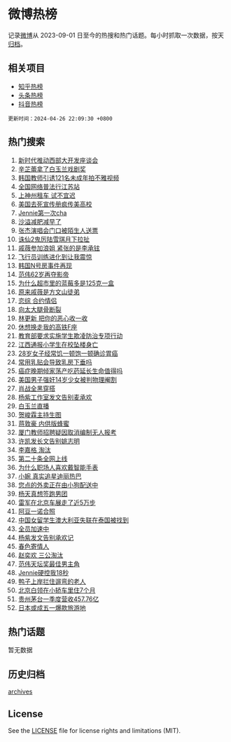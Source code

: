 # 微博热榜

记录[微博](https://www.weibo.com)从 2023-09-01 日至今的热搜和热门话题。每小时抓取一次数据，按天[归档](archives)。

## 相关项目

- [知乎热榜](https://github.com/hotarchive/zhihu)
- [头条热榜](https://github.com/hotarchive/toutiao)
- [抖音热榜](https://github.com/hotarchive/douyin)


`更新时间：2024-04-26 22:09:30 +0800`

## 热门搜索

1. [新时代推动西部大开发座谈会](https://m.weibo.cn/search?containerid=100103type%3D1%26t%3D10%26q%3D%23%E6%96%B0%E6%97%B6%E4%BB%A3%E6%8E%A8%E5%8A%A8%E8%A5%BF%E9%83%A8%E5%A4%A7%E5%BC%80%E5%8F%91%E5%BA%A7%E8%B0%88%E4%BC%9A%23&stream_entry_id=51&isnewpage=1&extparam=seat%3D1%26stream_entry_id%3D51%26c_type%3D51%26dgr%3D0%26pos%3D0%26cate%3D10103%26q%3D%2523%25E6%2596%25B0%25E6%2597%25B6%25E4%25BB%25A3%25E6%258E%25A8%25E5%258A%25A8%25E8%25A5%25BF%25E9%2583%25A8%25E5%25A4%25A7%25E5%25BC%2580%25E5%258F%2591%25E5%25BA%25A7%25E8%25B0%2588%25E4%25BC%259A%2523%26filter_type%3Drealtimehot%26display_time%3D1714140568%26pre_seqid%3D171414056880102672602)
1. [辛芷蕾拿了白玉兰戏剧奖](https://m.weibo.cn/search?containerid=100103type%3D1%26t%3D10%26q%3D%23%E8%BE%9B%E8%8A%B7%E8%95%BE%E6%8B%BF%E4%BA%86%E7%99%BD%E7%8E%89%E5%85%B0%E6%88%8F%E5%89%A7%E5%A5%96%23&stream_entry_id=31&isnewpage=1&extparam=seat%3D1%26stream_entry_id%3D31%26realpos%3D1%26band_rank%3D1%26filter_type%3Drealtimehot%26c_type%3D31%26dgr%3D0%26flag%3D1%26pos%3D0%26cate%3D5001%26lcate%3D5001%26q%3D%2523%25E8%25BE%259B%25E8%258A%25B7%25E8%2595%25BE%25E6%258B%25BF%25E4%25BA%2586%25E7%2599%25BD%25E7%258E%2589%25E5%2585%25B0%25E6%2588%258F%25E5%2589%25A7%25E5%25A5%2596%2523%26display_time%3D1714140568%26pre_seqid%3D171414056880102672602)
1. [韩国教师引诱121名未成年拍不雅视频](https://m.weibo.cn/search?containerid=100103type%3D1%26t%3D10%26q%3D%23%E9%9F%A9%E5%9B%BD%E6%95%99%E5%B8%88%E5%BC%95%E8%AF%B1121%E5%90%8D%E6%9C%AA%E6%88%90%E5%B9%B4%E6%8B%8D%E4%B8%8D%E9%9B%85%E8%A7%86%E9%A2%91%23&stream_entry_id=31&isnewpage=1&extparam=seat%3D1%26stream_entry_id%3D31%26realpos%3D2%26band_rank%3D2%26filter_type%3Drealtimehot%26c_type%3D31%26dgr%3D0%26flag%3D2%26pos%3D1%26cate%3D5001%26lcate%3D5001%26q%3D%2523%25E9%259F%25A9%25E5%259B%25BD%25E6%2595%2599%25E5%25B8%2588%25E5%25BC%2595%25E8%25AF%25B1121%25E5%2590%258D%25E6%259C%25AA%25E6%2588%2590%25E5%25B9%25B4%25E6%258B%258D%25E4%25B8%258D%25E9%259B%2585%25E8%25A7%2586%25E9%25A2%2591%2523%26display_time%3D1714140568%26pre_seqid%3D171414056880102672602)
1. [全国网络普法行江苏站](https://m.weibo.cn/search?containerid=100103type%3D1%26t%3D10%26q%3D%23%E5%85%A8%E5%9B%BD%E7%BD%91%E7%BB%9C%E6%99%AE%E6%B3%95%E8%A1%8C%E6%B1%9F%E8%8B%8F%E7%AB%99%23&stream_entry_id=31&isnewpage=1&extparam=seat%3D1%26stream_entry_id%3D31%26realpos%3D3%26band_rank%3D3%26filter_type%3Drealtimehot%26c_type%3D31%26dgr%3D0%26flag%3D0%26pos%3D2%26cate%3D5001%26lcate%3D5001%26q%3D%2523%25E5%2585%25A8%25E5%259B%25BD%25E7%25BD%2591%25E7%25BB%259C%25E6%2599%25AE%25E6%25B3%2595%25E8%25A1%258C%25E6%25B1%259F%25E8%258B%258F%25E7%25AB%2599%2523%26display_time%3D1714140568%26pre_seqid%3D171414056880102672602)
1. [上神州租车 试不宜迟](https://m.weibo.cn/search?containerid=100103type%3D1%26t%3D10%26q%3D%23%E4%B8%8A%E7%A5%9E%E5%B7%9E%E7%A7%9F%E8%BD%A6+%E8%AF%95%E4%B8%8D%E5%AE%9C%E8%BF%9F%23&stream_entry_id=31&isnewpage=1&extparam=seat%3D1%26topic_ad%3D1%26lcate%3D5001%26dgr%3D0%26band_rank%3D4%26q%3D%2523%25E4%25B8%258A%25E7%25A5%259E%25E5%25B7%259E%25E7%25A7%259F%25E8%25BD%25A6%2520%25E8%25AF%2595%25E4%25B8%258D%25E5%25AE%259C%25E8%25BF%259F%2523%26is_ad_pos%3D1%26adid%3D234436%26filter_type%3Drealtimehot%26pos%3D3%26cate%3D5001%26c_type%3D31%26stream_entry_id%3D31%26display_time%3D1714140568%26pre_seqid%3D171414056880102672602)
1. [美国去死宣传册疯传美高校](https://m.weibo.cn/search?containerid=100103type%3D1%26t%3D10%26q%3D%23%E7%BE%8E%E5%9B%BD%E5%8E%BB%E6%AD%BB%E5%AE%A3%E4%BC%A0%E5%86%8C%E7%96%AF%E4%BC%A0%E7%BE%8E%E9%AB%98%E6%A0%A1%23&stream_entry_id=31&isnewpage=1&extparam=seat%3D1%26stream_entry_id%3D31%26realpos%3D4%26band_rank%3D4%26filter_type%3Drealtimehot%26c_type%3D31%26dgr%3D0%26flag%3D1%26pos%3D4%26cate%3D5001%26lcate%3D5001%26q%3D%2523%25E7%25BE%258E%25E5%259B%25BD%25E5%258E%25BB%25E6%25AD%25BB%25E5%25AE%25A3%25E4%25BC%25A0%25E5%2586%258C%25E7%2596%25AF%25E4%25BC%25A0%25E7%25BE%258E%25E9%25AB%2598%25E6%25A0%25A1%2523%26display_time%3D1714140568%26pre_seqid%3D171414056880102672602)
1. [Jennie第一次cha](https://m.weibo.cn/search?containerid=100103type%3D1%26t%3D10%26q%3D%23Jennie%E7%AC%AC%E4%B8%80%E6%AC%A1cha%23&stream_entry_id=31&isnewpage=1&extparam=seat%3D1%26stream_entry_id%3D31%26realpos%3D5%26band_rank%3D5%26filter_type%3Drealtimehot%26c_type%3D31%26dgr%3D0%26flag%3D1%26pos%3D5%26cate%3D5001%26lcate%3D5001%26q%3D%2523Jennie%25E7%25AC%25AC%25E4%25B8%2580%25E6%25AC%25A1cha%2523%26display_time%3D1714140568%26pre_seqid%3D171414056880102672602)
1. [沙溢减肥减早了](https://m.weibo.cn/search?containerid=100103type%3D1%26t%3D10%26q%3D%23%E6%B2%99%E6%BA%A2%E5%87%8F%E8%82%A5%E5%87%8F%E6%97%A9%E4%BA%86%23&stream_entry_id=31&isnewpage=1&extparam=seat%3D1%26stream_entry_id%3D31%26realpos%3D6%26band_rank%3D6%26filter_type%3Drealtimehot%26c_type%3D31%26dgr%3D0%26flag%3D1%26pos%3D6%26cate%3D5001%26lcate%3D5001%26q%3D%2523%25E6%25B2%2599%25E6%25BA%25A2%25E5%2587%258F%25E8%2582%25A5%25E5%2587%258F%25E6%2597%25A9%25E4%25BA%2586%2523%26display_time%3D1714140568%26pre_seqid%3D171414056880102672602)
1. [张杰演唱会门口被陌生人送票](https://m.weibo.cn/search?containerid=100103type%3D1%26t%3D10%26q%3D%23%E5%BC%A0%E6%9D%B0%E6%BC%94%E5%94%B1%E4%BC%9A%E9%97%A8%E5%8F%A3%E8%A2%AB%E9%99%8C%E7%94%9F%E4%BA%BA%E9%80%81%E7%A5%A8%23&stream_entry_id=31&isnewpage=1&extparam=seat%3D1%26stream_entry_id%3D31%26realpos%3D7%26band_rank%3D7%26filter_type%3Drealtimehot%26c_type%3D31%26dgr%3D0%26flag%3D2%26pos%3D7%26cate%3D5001%26lcate%3D5001%26q%3D%2523%25E5%25BC%25A0%25E6%259D%25B0%25E6%25BC%2594%25E5%2594%25B1%25E4%25BC%259A%25E9%2597%25A8%25E5%258F%25A3%25E8%25A2%25AB%25E9%2599%258C%25E7%2594%259F%25E4%25BA%25BA%25E9%2580%2581%25E7%25A5%25A8%2523%26display_time%3D1714140568%26pre_seqid%3D171414056880102672602)
1. [诛仙2鬼厉陆雪琪月下拉扯](https://m.weibo.cn/search?containerid=100103type%3D1%26t%3D10%26q%3D%23%E8%AF%9B%E4%BB%992%E9%AC%BC%E5%8E%89%E9%99%86%E9%9B%AA%E7%90%AA%E6%9C%88%E4%B8%8B%E6%8B%89%E6%89%AF%23&stream_entry_id=31&isnewpage=1&extparam=seat%3D1%26stream_entry_id%3D31%26realpos%3D8%26band_rank%3D8%26filter_type%3Drealtimehot%26c_type%3D31%26dgr%3D0%26flag%3D1%26pos%3D8%26cate%3D5001%26lcate%3D5001%26q%3D%2523%25E8%25AF%259B%25E4%25BB%25992%25E9%25AC%25BC%25E5%258E%2589%25E9%2599%2586%25E9%259B%25AA%25E7%2590%25AA%25E6%259C%2588%25E4%25B8%258B%25E6%258B%2589%25E6%2589%25AF%2523%26display_time%3D1714140568%26pre_seqid%3D171414056880102672602)
1. [戚薇参加浪姐 紧张的是李承铉](https://m.weibo.cn/search?containerid=100103type%3D1%26t%3D10%26q%3D%E6%88%9A%E8%96%87%E5%8F%82%E5%8A%A0%E6%B5%AA%E5%A7%90+%E7%B4%A7%E5%BC%A0%E7%9A%84%E6%98%AF%E6%9D%8E%E6%89%BF%E9%93%89&stream_entry_id=31&isnewpage=1&extparam=seat%3D1%26stream_entry_id%3D31%26realpos%3D9%26band_rank%3D9%26filter_type%3Drealtimehot%26c_type%3D31%26dgr%3D0%26flag%3D1%26pos%3D9%26cate%3D5001%26lcate%3D5001%26q%3D%25E6%2588%259A%25E8%2596%2587%25E5%258F%2582%25E5%258A%25A0%25E6%25B5%25AA%25E5%25A7%2590%2520%25E7%25B4%25A7%25E5%25BC%25A0%25E7%259A%2584%25E6%2598%25AF%25E6%259D%258E%25E6%2589%25BF%25E9%2593%2589%26display_time%3D1714140568%26pre_seqid%3D171414056880102672602)
1. [飞行员训练进化到让我震惊](https://m.weibo.cn/search?containerid=100103type%3D1%26t%3D10%26q%3D%23%E9%A3%9E%E8%A1%8C%E5%91%98%E8%AE%AD%E7%BB%83%E8%BF%9B%E5%8C%96%E5%88%B0%E8%AE%A9%E6%88%91%E9%9C%87%E6%83%8A%23&stream_entry_id=31&isnewpage=1&extparam=seat%3D1%26stream_entry_id%3D31%26realpos%3D10%26band_rank%3D10%26filter_type%3Drealtimehot%26c_type%3D31%26dgr%3D0%26flag%3D32768%26pos%3D10%26cate%3D5001%26lcate%3D5001%26q%3D%2523%25E9%25A3%259E%25E8%25A1%258C%25E5%2591%2598%25E8%25AE%25AD%25E7%25BB%2583%25E8%25BF%259B%25E5%258C%2596%25E5%2588%25B0%25E8%25AE%25A9%25E6%2588%2591%25E9%259C%2587%25E6%2583%258A%2523%26display_time%3D1714140568%26pre_seqid%3D171414056880102672602)
1. [韩国N号房事件再现](https://m.weibo.cn/search?containerid=100103type%3D1%26t%3D10%26q%3D%23%E9%9F%A9%E5%9B%BDN%E5%8F%B7%E6%88%BF%E4%BA%8B%E4%BB%B6%E5%86%8D%E7%8E%B0%23&stream_entry_id=31&isnewpage=1&extparam=seat%3D1%26stream_entry_id%3D31%26realpos%3D11%26band_rank%3D11%26filter_type%3Drealtimehot%26c_type%3D31%26dgr%3D0%26flag%3D2%26pos%3D11%26cate%3D5001%26lcate%3D5001%26q%3D%2523%25E9%259F%25A9%25E5%259B%25BDN%25E5%258F%25B7%25E6%2588%25BF%25E4%25BA%258B%25E4%25BB%25B6%25E5%2586%258D%25E7%258E%25B0%2523%26display_time%3D1714140568%26pre_seqid%3D171414056880102672602)
1. [范伟62岁再夺影帝](https://m.weibo.cn/search?containerid=100103type%3D1%26t%3D10%26q%3D%23%E8%8C%83%E4%BC%9F62%E5%B2%81%E5%86%8D%E5%A4%BA%E5%BD%B1%E5%B8%9D%23&stream_entry_id=31&isnewpage=1&extparam=seat%3D1%26stream_entry_id%3D31%26realpos%3D12%26band_rank%3D12%26filter_type%3Drealtimehot%26c_type%3D31%26dgr%3D0%26flag%3D1%26pos%3D12%26cate%3D5001%26lcate%3D5001%26q%3D%2523%25E8%258C%2583%25E4%25BC%259F62%25E5%25B2%2581%25E5%2586%258D%25E5%25A4%25BA%25E5%25BD%25B1%25E5%25B8%259D%2523%26display_time%3D1714140568%26pre_seqid%3D171414056880102672602)
1. [为什么超市里的蓝莓多是125克一盒](https://m.weibo.cn/search?containerid=100103type%3D1%26t%3D10%26q%3D%23%E4%B8%BA%E4%BB%80%E4%B9%88%E8%B6%85%E5%B8%82%E9%87%8C%E7%9A%84%E8%93%9D%E8%8E%93%E5%A4%9A%E6%98%AF125%E5%85%8B%E4%B8%80%E7%9B%92%23&stream_entry_id=31&isnewpage=1&extparam=seat%3D1%26stream_entry_id%3D31%26realpos%3D13%26band_rank%3D13%26filter_type%3Drealtimehot%26c_type%3D31%26dgr%3D0%26flag%3D1%26pos%3D13%26cate%3D5001%26lcate%3D5001%26q%3D%2523%25E4%25B8%25BA%25E4%25BB%2580%25E4%25B9%2588%25E8%25B6%2585%25E5%25B8%2582%25E9%2587%258C%25E7%259A%2584%25E8%2593%259D%25E8%258E%2593%25E5%25A4%259A%25E6%2598%25AF125%25E5%2585%258B%25E4%25B8%2580%25E7%259B%2592%2523%26display_time%3D1714140568%26pre_seqid%3D171414056880102672602)
1. [原来戚薇是方文山徒弟](https://m.weibo.cn/search?containerid=100103type%3D1%26t%3D10%26q%3D%23%E5%8E%9F%E6%9D%A5%E6%88%9A%E8%96%87%E6%98%AF%E6%96%B9%E6%96%87%E5%B1%B1%E5%BE%92%E5%BC%9F%23&stream_entry_id=31&isnewpage=1&extparam=seat%3D1%26stream_entry_id%3D31%26realpos%3D14%26band_rank%3D14%26filter_type%3Drealtimehot%26c_type%3D31%26dgr%3D0%26flag%3D2%26pos%3D14%26cate%3D5001%26lcate%3D5001%26q%3D%2523%25E5%258E%259F%25E6%259D%25A5%25E6%2588%259A%25E8%2596%2587%25E6%2598%25AF%25E6%2596%25B9%25E6%2596%2587%25E5%25B1%25B1%25E5%25BE%2592%25E5%25BC%259F%2523%26display_time%3D1714140568%26pre_seqid%3D171414056880102672602)
1. [恋综 合约情侣](https://m.weibo.cn/search?containerid=100103type%3D1%26t%3D10%26q%3D%E6%81%8B%E7%BB%BC+%E5%90%88%E7%BA%A6%E6%83%85%E4%BE%A3&stream_entry_id=31&isnewpage=1&extparam=seat%3D1%26stream_entry_id%3D31%26realpos%3D15%26band_rank%3D15%26filter_type%3Drealtimehot%26c_type%3D31%26dgr%3D0%26flag%3D0%26pos%3D15%26cate%3D5001%26lcate%3D5001%26q%3D%25E6%2581%258B%25E7%25BB%25BC%2520%25E5%2590%2588%25E7%25BA%25A6%25E6%2583%2585%25E4%25BE%25A3%26display_time%3D1714140568%26pre_seqid%3D171414056880102672602)
1. [向太大腿骨断裂](https://m.weibo.cn/search?containerid=100103type%3D1%26t%3D10%26q%3D%23%E5%90%91%E5%A4%AA%E5%A4%A7%E8%85%BF%E9%AA%A8%E6%96%AD%E8%A3%82%23&stream_entry_id=31&isnewpage=1&extparam=seat%3D1%26stream_entry_id%3D31%26realpos%3D16%26band_rank%3D16%26filter_type%3Drealtimehot%26c_type%3D31%26dgr%3D0%26flag%3D0%26pos%3D16%26cate%3D5001%26lcate%3D5001%26q%3D%2523%25E5%2590%2591%25E5%25A4%25AA%25E5%25A4%25A7%25E8%2585%25BF%25E9%25AA%25A8%25E6%2596%25AD%25E8%25A3%2582%2523%26display_time%3D1714140568%26pre_seqid%3D171414056880102672602)
1. [林更新 把你的恶心收一收](https://m.weibo.cn/search?containerid=100103type%3D1%26t%3D10%26q%3D%E6%9E%97%E6%9B%B4%E6%96%B0+%E6%8A%8A%E4%BD%A0%E7%9A%84%E6%81%B6%E5%BF%83%E6%94%B6%E4%B8%80%E6%94%B6&stream_entry_id=31&isnewpage=1&extparam=seat%3D1%26stream_entry_id%3D31%26realpos%3D17%26band_rank%3D17%26filter_type%3Drealtimehot%26c_type%3D31%26dgr%3D0%26flag%3D0%26pos%3D17%26cate%3D5001%26lcate%3D5001%26q%3D%25E6%259E%2597%25E6%259B%25B4%25E6%2596%25B0%2520%25E6%258A%258A%25E4%25BD%25A0%25E7%259A%2584%25E6%2581%25B6%25E5%25BF%2583%25E6%2594%25B6%25E4%25B8%2580%25E6%2594%25B6%26display_time%3D1714140568%26pre_seqid%3D171414056880102672602)
1. [休想换走我的高铁F座](https://m.weibo.cn/search?containerid=100103type%3D1%26t%3D10%26q%3D%23%E4%BC%91%E6%83%B3%E6%8D%A2%E8%B5%B0%E6%88%91%E7%9A%84%E9%AB%98%E9%93%81F%E5%BA%A7%23&stream_entry_id=31&isnewpage=1&extparam=seat%3D1%26stream_entry_id%3D31%26realpos%3D18%26band_rank%3D18%26filter_type%3Drealtimehot%26c_type%3D31%26dgr%3D0%26flag%3D0%26pos%3D18%26cate%3D5001%26lcate%3D5001%26q%3D%2523%25E4%25BC%2591%25E6%2583%25B3%25E6%258D%25A2%25E8%25B5%25B0%25E6%2588%2591%25E7%259A%2584%25E9%25AB%2598%25E9%2593%2581F%25E5%25BA%25A7%2523%26display_time%3D1714140568%26pre_seqid%3D171414056880102672602)
1. [教育部要求实施学生欺凌防治专项行动](https://m.weibo.cn/search?containerid=100103type%3D1%26t%3D10%26q%3D%23%E6%95%99%E8%82%B2%E9%83%A8%E8%A6%81%E6%B1%82%E5%AE%9E%E6%96%BD%E5%AD%A6%E7%94%9F%E6%AC%BA%E5%87%8C%E9%98%B2%E6%B2%BB%E4%B8%93%E9%A1%B9%E8%A1%8C%E5%8A%A8%23&stream_entry_id=31&isnewpage=1&extparam=seat%3D1%26stream_entry_id%3D31%26realpos%3D19%26band_rank%3D19%26filter_type%3Drealtimehot%26c_type%3D31%26dgr%3D0%26flag%3D1%26pos%3D19%26cate%3D5001%26lcate%3D5001%26q%3D%2523%25E6%2595%2599%25E8%2582%25B2%25E9%2583%25A8%25E8%25A6%2581%25E6%25B1%2582%25E5%25AE%259E%25E6%2596%25BD%25E5%25AD%25A6%25E7%2594%259F%25E6%25AC%25BA%25E5%2587%258C%25E9%2598%25B2%25E6%25B2%25BB%25E4%25B8%2593%25E9%25A1%25B9%25E8%25A1%258C%25E5%258A%25A8%2523%26display_time%3D1714140568%26pre_seqid%3D171414056880102672602)
1. [江西通报小学生在校坠楼身亡](https://m.weibo.cn/search?containerid=100103type%3D1%26t%3D10%26q%3D%23%E6%B1%9F%E8%A5%BF%E9%80%9A%E6%8A%A5%E5%B0%8F%E5%AD%A6%E7%94%9F%E5%9C%A8%E6%A0%A1%E5%9D%A0%E6%A5%BC%E8%BA%AB%E4%BA%A1%23&stream_entry_id=31&isnewpage=1&extparam=seat%3D1%26stream_entry_id%3D31%26realpos%3D20%26band_rank%3D20%26filter_type%3Drealtimehot%26c_type%3D31%26dgr%3D0%26flag%3D0%26pos%3D20%26cate%3D5001%26lcate%3D5001%26q%3D%2523%25E6%25B1%259F%25E8%25A5%25BF%25E9%2580%259A%25E6%258A%25A5%25E5%25B0%258F%25E5%25AD%25A6%25E7%2594%259F%25E5%259C%25A8%25E6%25A0%25A1%25E5%259D%25A0%25E6%25A5%25BC%25E8%25BA%25AB%25E4%25BA%25A1%2523%26display_time%3D1714140568%26pre_seqid%3D171414056880102672602)
1. [28岁女子经常饥一顿饱一顿确诊胃癌](https://m.weibo.cn/search?containerid=100103type%3D1%26t%3D10%26q%3D%2328%E5%B2%81%E5%A5%B3%E5%AD%90%E7%BB%8F%E5%B8%B8%E9%A5%A5%E4%B8%80%E9%A1%BF%E9%A5%B1%E4%B8%80%E9%A1%BF%E7%A1%AE%E8%AF%8A%E8%83%83%E7%99%8C%23&stream_entry_id=31&isnewpage=1&extparam=seat%3D1%26stream_entry_id%3D31%26realpos%3D21%26band_rank%3D21%26filter_type%3Drealtimehot%26c_type%3D31%26dgr%3D0%26flag%3D1%26pos%3D21%26cate%3D5001%26lcate%3D5001%26q%3D%252328%25E5%25B2%2581%25E5%25A5%25B3%25E5%25AD%2590%25E7%25BB%258F%25E5%25B8%25B8%25E9%25A5%25A5%25E4%25B8%2580%25E9%25A1%25BF%25E9%25A5%25B1%25E4%25B8%2580%25E9%25A1%25BF%25E7%25A1%25AE%25E8%25AF%258A%25E8%2583%2583%25E7%2599%258C%2523%26display_time%3D1714140568%26pre_seqid%3D171414056880102672602)
1. [常用乳贴会导致乳房下垂吗](https://m.weibo.cn/search?containerid=100103type%3D1%26t%3D10%26q%3D%23%E5%B8%B8%E7%94%A8%E4%B9%B3%E8%B4%B4%E4%BC%9A%E5%AF%BC%E8%87%B4%E4%B9%B3%E6%88%BF%E4%B8%8B%E5%9E%82%E5%90%97%23&stream_entry_id=31&isnewpage=1&extparam=seat%3D1%26stream_entry_id%3D31%26realpos%3D22%26band_rank%3D22%26filter_type%3Drealtimehot%26c_type%3D31%26dgr%3D0%26flag%3D2%26pos%3D22%26cate%3D5001%26lcate%3D5001%26q%3D%2523%25E5%25B8%25B8%25E7%2594%25A8%25E4%25B9%25B3%25E8%25B4%25B4%25E4%25BC%259A%25E5%25AF%25BC%25E8%2587%25B4%25E4%25B9%25B3%25E6%2588%25BF%25E4%25B8%258B%25E5%259E%2582%25E5%2590%2597%2523%26display_time%3D1714140568%26pre_seqid%3D171414056880102672602)
1. [癌症晚期倾家荡产吃药延长生命值得吗](https://m.weibo.cn/search?containerid=100103type%3D1%26t%3D10%26q%3D%23%E7%99%8C%E7%97%87%E6%99%9A%E6%9C%9F%E5%80%BE%E5%AE%B6%E8%8D%A1%E4%BA%A7%E5%90%83%E8%8D%AF%E5%BB%B6%E9%95%BF%E7%94%9F%E5%91%BD%E5%80%BC%E5%BE%97%E5%90%97%23&stream_entry_id=31&isnewpage=1&extparam=seat%3D1%26stream_entry_id%3D31%26realpos%3D23%26band_rank%3D23%26filter_type%3Drealtimehot%26c_type%3D31%26dgr%3D0%26flag%3D1%26pos%3D23%26cate%3D5001%26lcate%3D5001%26q%3D%2523%25E7%2599%258C%25E7%2597%2587%25E6%2599%259A%25E6%259C%259F%25E5%2580%25BE%25E5%25AE%25B6%25E8%258D%25A1%25E4%25BA%25A7%25E5%2590%2583%25E8%258D%25AF%25E5%25BB%25B6%25E9%2595%25BF%25E7%2594%259F%25E5%2591%25BD%25E5%2580%25BC%25E5%25BE%2597%25E5%2590%2597%2523%26display_time%3D1714140568%26pre_seqid%3D171414056880102672602)
1. [美国男子强奸14岁少女被判物理阉割](https://m.weibo.cn/search?containerid=100103type%3D1%26t%3D10%26q%3D%23%E7%BE%8E%E5%9B%BD%E7%94%B7%E5%AD%90%E5%BC%BA%E5%A5%B814%E5%B2%81%E5%B0%91%E5%A5%B3%E8%A2%AB%E5%88%A4%E7%89%A9%E7%90%86%E9%98%89%E5%89%B2%23&stream_entry_id=31&isnewpage=1&extparam=seat%3D1%26stream_entry_id%3D31%26realpos%3D24%26band_rank%3D24%26filter_type%3Drealtimehot%26c_type%3D31%26dgr%3D0%26flag%3D0%26pos%3D24%26cate%3D5001%26lcate%3D5001%26q%3D%2523%25E7%25BE%258E%25E5%259B%25BD%25E7%2594%25B7%25E5%25AD%2590%25E5%25BC%25BA%25E5%25A5%25B814%25E5%25B2%2581%25E5%25B0%2591%25E5%25A5%25B3%25E8%25A2%25AB%25E5%2588%25A4%25E7%2589%25A9%25E7%2590%2586%25E9%2598%2589%25E5%2589%25B2%2523%26display_time%3D1714140568%26pre_seqid%3D171414056880102672602)
1. [肖战全黑穿搭](https://m.weibo.cn/search?containerid=100103type%3D1%26t%3D10%26q%3D%23%E8%82%96%E6%88%98%E5%85%A8%E9%BB%91%E7%A9%BF%E6%90%AD%23&stream_entry_id=31&isnewpage=1&extparam=seat%3D1%26stream_entry_id%3D31%26realpos%3D25%26band_rank%3D25%26filter_type%3Drealtimehot%26c_type%3D31%26dgr%3D0%26flag%3D0%26pos%3D25%26cate%3D5001%26lcate%3D5001%26q%3D%2523%25E8%2582%2596%25E6%2588%2598%25E5%2585%25A8%25E9%25BB%2591%25E7%25A9%25BF%25E6%2590%25AD%2523%26display_time%3D1714140568%26pre_seqid%3D171414056880102672602)
1. [杨紫工作室发文告别麦承欢](https://m.weibo.cn/search?containerid=100103type%3D1%26t%3D10%26q%3D%23%E6%9D%A8%E7%B4%AB%E5%B7%A5%E4%BD%9C%E5%AE%A4%E5%8F%91%E6%96%87%E5%91%8A%E5%88%AB%E9%BA%A6%E6%89%BF%E6%AC%A2%23&stream_entry_id=31&isnewpage=1&extparam=seat%3D1%26stream_entry_id%3D31%26realpos%3D26%26band_rank%3D26%26filter_type%3Drealtimehot%26c_type%3D31%26dgr%3D0%26flag%3D1%26pos%3D26%26cate%3D5001%26lcate%3D5001%26q%3D%2523%25E6%259D%25A8%25E7%25B4%25AB%25E5%25B7%25A5%25E4%25BD%259C%25E5%25AE%25A4%25E5%258F%2591%25E6%2596%2587%25E5%2591%258A%25E5%2588%25AB%25E9%25BA%25A6%25E6%2589%25BF%25E6%25AC%25A2%2523%26display_time%3D1714140568%26pre_seqid%3D171414056880102672602)
1. [白玉兰直播](https://m.weibo.cn/search?containerid=100103type%3D1%26t%3D10%26q%3D%23%E7%99%BD%E7%8E%89%E5%85%B0%E7%9B%B4%E6%92%AD%23&stream_entry_id=31&isnewpage=1&extparam=seat%3D1%26stream_entry_id%3D31%26realpos%3D27%26band_rank%3D27%26filter_type%3Drealtimehot%26c_type%3D31%26dgr%3D0%26flag%3D0%26pos%3D27%26cate%3D5001%26lcate%3D5001%26q%3D%2523%25E7%2599%25BD%25E7%258E%2589%25E5%2585%25B0%25E7%259B%25B4%25E6%2592%25AD%2523%26display_time%3D1714140568%26pre_seqid%3D171414056880102672602)
1. [贺峻霖主持生图](https://m.weibo.cn/search?containerid=100103type%3D1%26t%3D10%26q%3D%E8%B4%BA%E5%B3%BB%E9%9C%96%E4%B8%BB%E6%8C%81%E7%94%9F%E5%9B%BE&stream_entry_id=31&isnewpage=1&extparam=seat%3D1%26stream_entry_id%3D31%26realpos%3D28%26band_rank%3D28%26filter_type%3Drealtimehot%26c_type%3D31%26dgr%3D0%26flag%3D1%26pos%3D28%26cate%3D5001%26lcate%3D5001%26q%3D%25E8%25B4%25BA%25E5%25B3%25BB%25E9%259C%2596%25E4%25B8%25BB%25E6%258C%2581%25E7%2594%259F%25E5%259B%25BE%26display_time%3D1714140568%26pre_seqid%3D171414056880102672602)
1. [蒋敦豪 内供版蜂蜜](https://m.weibo.cn/search?containerid=100103type%3D1%26t%3D10%26q%3D%E8%92%8B%E6%95%A6%E8%B1%AA+%E5%86%85%E4%BE%9B%E7%89%88%E8%9C%82%E8%9C%9C&stream_entry_id=31&isnewpage=1&extparam=seat%3D1%26stream_entry_id%3D31%26realpos%3D29%26band_rank%3D29%26filter_type%3Drealtimehot%26c_type%3D31%26dgr%3D0%26flag%3D1%26pos%3D29%26cate%3D5001%26lcate%3D5001%26q%3D%25E8%2592%258B%25E6%2595%25A6%25E8%25B1%25AA%2520%25E5%2586%2585%25E4%25BE%259B%25E7%2589%2588%25E8%259C%2582%25E8%259C%259C%26display_time%3D1714140568%26pre_seqid%3D171414056880102672602)
1. [厦门教师招聘疑因取消编制无人报考](https://m.weibo.cn/search?containerid=100103type%3D1%26t%3D10%26q%3D%23%E5%8E%A6%E9%97%A8%E6%95%99%E5%B8%88%E6%8B%9B%E8%81%98%E7%96%91%E5%9B%A0%E5%8F%96%E6%B6%88%E7%BC%96%E5%88%B6%E6%97%A0%E4%BA%BA%E6%8A%A5%E8%80%83%23&stream_entry_id=31&isnewpage=1&extparam=seat%3D1%26stream_entry_id%3D31%26realpos%3D30%26band_rank%3D30%26filter_type%3Drealtimehot%26c_type%3D31%26dgr%3D0%26flag%3D0%26pos%3D30%26cate%3D5001%26lcate%3D5001%26q%3D%2523%25E5%258E%25A6%25E9%2597%25A8%25E6%2595%2599%25E5%25B8%2588%25E6%258B%259B%25E8%2581%2598%25E7%2596%2591%25E5%259B%25A0%25E5%258F%2596%25E6%25B6%2588%25E7%25BC%2596%25E5%2588%25B6%25E6%2597%25A0%25E4%25BA%25BA%25E6%258A%25A5%25E8%2580%2583%2523%26display_time%3D1714140568%26pre_seqid%3D171414056880102672602)
1. [许凯发长文告别姚志明](https://m.weibo.cn/search?containerid=100103type%3D1%26t%3D10%26q%3D%23%E8%AE%B8%E5%87%AF%E5%8F%91%E9%95%BF%E6%96%87%E5%91%8A%E5%88%AB%E5%A7%9A%E5%BF%97%E6%98%8E%23&stream_entry_id=31&isnewpage=1&extparam=seat%3D1%26stream_entry_id%3D31%26realpos%3D31%26band_rank%3D31%26filter_type%3Drealtimehot%26c_type%3D31%26dgr%3D0%26flag%3D1%26pos%3D31%26cate%3D5001%26lcate%3D5001%26q%3D%2523%25E8%25AE%25B8%25E5%2587%25AF%25E5%258F%2591%25E9%2595%25BF%25E6%2596%2587%25E5%2591%258A%25E5%2588%25AB%25E5%25A7%259A%25E5%25BF%2597%25E6%2598%258E%2523%26display_time%3D1714140568%26pre_seqid%3D171414056880102672602)
1. [李嘉格 淘汰](https://m.weibo.cn/search?containerid=100103type%3D1%26t%3D10%26q%3D%E6%9D%8E%E5%98%89%E6%A0%BC+%E6%B7%98%E6%B1%B0&stream_entry_id=31&isnewpage=1&extparam=seat%3D1%26stream_entry_id%3D31%26realpos%3D32%26band_rank%3D32%26filter_type%3Drealtimehot%26c_type%3D31%26dgr%3D0%26flag%3D0%26pos%3D32%26cate%3D5001%26lcate%3D5001%26q%3D%25E6%259D%258E%25E5%2598%2589%25E6%25A0%25BC%2520%25E6%25B7%2598%25E6%25B1%25B0%26display_time%3D1714140568%26pre_seqid%3D171414056880102672602)
1. [第二十条全网上线](https://m.weibo.cn/search?containerid=100103type%3D1%26t%3D10%26q%3D%23%E7%AC%AC%E4%BA%8C%E5%8D%81%E6%9D%A1%E5%85%A8%E7%BD%91%E4%B8%8A%E7%BA%BF%23&stream_entry_id=31&isnewpage=1&extparam=seat%3D1%26stream_entry_id%3D31%26realpos%3D33%26band_rank%3D33%26filter_type%3Drealtimehot%26c_type%3D31%26dgr%3D0%26flag%3D1%26pos%3D33%26cate%3D5001%26lcate%3D5001%26q%3D%2523%25E7%25AC%25AC%25E4%25BA%258C%25E5%258D%2581%25E6%259D%25A1%25E5%2585%25A8%25E7%25BD%2591%25E4%25B8%258A%25E7%25BA%25BF%2523%26display_time%3D1714140568%26pre_seqid%3D171414056880102672602)
1. [为什么职场人喜欢戴智能手表](https://m.weibo.cn/search?containerid=100103type%3D1%26t%3D10%26q%3D%23%E4%B8%BA%E4%BB%80%E4%B9%88%E8%81%8C%E5%9C%BA%E4%BA%BA%E5%96%9C%E6%AC%A2%E6%88%B4%E6%99%BA%E8%83%BD%E6%89%8B%E8%A1%A8%23&stream_entry_id=31&isnewpage=1&extparam=seat%3D1%26stream_entry_id%3D31%26realpos%3D34%26band_rank%3D34%26filter_type%3Drealtimehot%26c_type%3D31%26dgr%3D0%26flag%3D0%26pos%3D34%26cate%3D5001%26lcate%3D5001%26q%3D%2523%25E4%25B8%25BA%25E4%25BB%2580%25E4%25B9%2588%25E8%2581%258C%25E5%259C%25BA%25E4%25BA%25BA%25E5%2596%259C%25E6%25AC%25A2%25E6%2588%25B4%25E6%2599%25BA%25E8%2583%25BD%25E6%2589%258B%25E8%25A1%25A8%2523%26display_time%3D1714140568%26pre_seqid%3D171414056880102672602)
1. [小婉 真实追星迪丽热巴](https://m.weibo.cn/search?containerid=100103type%3D1%26t%3D10%26q%3D%E5%B0%8F%E5%A9%89+%E7%9C%9F%E5%AE%9E%E8%BF%BD%E6%98%9F%E8%BF%AA%E4%B8%BD%E7%83%AD%E5%B7%B4&stream_entry_id=31&isnewpage=1&extparam=seat%3D1%26stream_entry_id%3D31%26realpos%3D35%26band_rank%3D35%26filter_type%3Drealtimehot%26c_type%3D31%26dgr%3D0%26flag%3D0%26pos%3D35%26cate%3D5001%26lcate%3D5001%26q%3D%25E5%25B0%258F%25E5%25A9%2589%2520%25E7%259C%259F%25E5%25AE%259E%25E8%25BF%25BD%25E6%2598%259F%25E8%25BF%25AA%25E4%25B8%25BD%25E7%2583%25AD%25E5%25B7%25B4%26display_time%3D1714140568%26pre_seqid%3D171414056880102672602)
1. [您点的外卖正在由小狗配送中](https://m.weibo.cn/search?containerid=100103type%3D1%26t%3D10%26q%3D%E6%82%A8%E7%82%B9%E7%9A%84%E5%A4%96%E5%8D%96%E6%AD%A3%E5%9C%A8%E7%94%B1%E5%B0%8F%E7%8B%97%E9%85%8D%E9%80%81%E4%B8%AD&stream_entry_id=31&isnewpage=1&extparam=seat%3D1%26stream_entry_id%3D31%26realpos%3D36%26band_rank%3D36%26filter_type%3Drealtimehot%26c_type%3D31%26dgr%3D0%26flag%3D1%26pos%3D36%26cate%3D5001%26lcate%3D5001%26q%3D%25E6%2582%25A8%25E7%2582%25B9%25E7%259A%2584%25E5%25A4%2596%25E5%258D%2596%25E6%25AD%25A3%25E5%259C%25A8%25E7%2594%25B1%25E5%25B0%258F%25E7%258B%2597%25E9%2585%258D%25E9%2580%2581%25E4%25B8%25AD%26display_time%3D1714140568%26pre_seqid%3D171414056880102672602)
1. [杨天真想签跑男团](https://m.weibo.cn/search?containerid=100103type%3D1%26t%3D10%26q%3D%23%E6%9D%A8%E5%A4%A9%E7%9C%9F%E6%83%B3%E7%AD%BE%E8%B7%91%E7%94%B7%E5%9B%A2%23&stream_entry_id=31&isnewpage=1&extparam=seat%3D1%26stream_entry_id%3D31%26realpos%3D37%26band_rank%3D37%26filter_type%3Drealtimehot%26c_type%3D31%26dgr%3D0%26flag%3D1%26pos%3D37%26cate%3D5001%26lcate%3D5001%26q%3D%2523%25E6%259D%25A8%25E5%25A4%25A9%25E7%259C%259F%25E6%2583%25B3%25E7%25AD%25BE%25E8%25B7%2591%25E7%2594%25B7%25E5%259B%25A2%2523%26display_time%3D1714140568%26pre_seqid%3D171414056880102672602)
1. [雷军在北京车展走了近5万步](https://m.weibo.cn/search?containerid=100103type%3D1%26t%3D10%26q%3D%23%E9%9B%B7%E5%86%9B%E5%9C%A8%E5%8C%97%E4%BA%AC%E8%BD%A6%E5%B1%95%E8%B5%B0%E4%BA%86%E8%BF%915%E4%B8%87%E6%AD%A5%23&stream_entry_id=31&isnewpage=1&extparam=seat%3D1%26stream_entry_id%3D31%26realpos%3D38%26band_rank%3D38%26filter_type%3Drealtimehot%26c_type%3D31%26dgr%3D0%26flag%3D1%26pos%3D38%26cate%3D5001%26lcate%3D5001%26q%3D%2523%25E9%259B%25B7%25E5%2586%259B%25E5%259C%25A8%25E5%258C%2597%25E4%25BA%25AC%25E8%25BD%25A6%25E5%25B1%2595%25E8%25B5%25B0%25E4%25BA%2586%25E8%25BF%25915%25E4%25B8%2587%25E6%25AD%25A5%2523%26display_time%3D1714140568%26pre_seqid%3D171414056880102672602)
1. [阿豆一诺合照](https://m.weibo.cn/search?containerid=100103type%3D1%26t%3D10%26q%3D%E9%98%BF%E8%B1%86%E4%B8%80%E8%AF%BA%E5%90%88%E7%85%A7&stream_entry_id=31&isnewpage=1&extparam=seat%3D1%26stream_entry_id%3D31%26realpos%3D39%26band_rank%3D39%26filter_type%3Drealtimehot%26c_type%3D31%26dgr%3D0%26flag%3D1%26pos%3D39%26cate%3D5001%26lcate%3D5001%26q%3D%25E9%2598%25BF%25E8%25B1%2586%25E4%25B8%2580%25E8%25AF%25BA%25E5%2590%2588%25E7%2585%25A7%26display_time%3D1714140568%26pre_seqid%3D171414056880102672602)
1. [中国女留学生澳大利亚失联在泰国被找到](https://m.weibo.cn/search?containerid=100103type%3D1%26t%3D10%26q%3D%23%E4%B8%AD%E5%9B%BD%E5%A5%B3%E7%95%99%E5%AD%A6%E7%94%9F%E6%BE%B3%E5%A4%A7%E5%88%A9%E4%BA%9A%E5%A4%B1%E8%81%94%E5%9C%A8%E6%B3%B0%E5%9B%BD%E8%A2%AB%E6%89%BE%E5%88%B0%23&stream_entry_id=31&isnewpage=1&extparam=seat%3D1%26stream_entry_id%3D31%26realpos%3D40%26band_rank%3D40%26filter_type%3Drealtimehot%26c_type%3D31%26dgr%3D0%26flag%3D0%26pos%3D40%26cate%3D5001%26lcate%3D5001%26q%3D%2523%25E4%25B8%25AD%25E5%259B%25BD%25E5%25A5%25B3%25E7%2595%2599%25E5%25AD%25A6%25E7%2594%259F%25E6%25BE%25B3%25E5%25A4%25A7%25E5%2588%25A9%25E4%25BA%259A%25E5%25A4%25B1%25E8%2581%2594%25E5%259C%25A8%25E6%25B3%25B0%25E5%259B%25BD%25E8%25A2%25AB%25E6%2589%25BE%25E5%2588%25B0%2523%26display_time%3D1714140568%26pre_seqid%3D171414056880102672602)
1. [全员加速中](https://m.weibo.cn/search?containerid=100103type%3D1%26t%3D10%26q%3D%E5%85%A8%E5%91%98%E5%8A%A0%E9%80%9F%E4%B8%AD&stream_entry_id=31&isnewpage=1&extparam=seat%3D1%26stream_entry_id%3D31%26realpos%3D41%26band_rank%3D41%26filter_type%3Drealtimehot%26c_type%3D31%26dgr%3D0%26flag%3D1%26pos%3D41%26cate%3D5001%26lcate%3D5001%26q%3D%25E5%2585%25A8%25E5%2591%2598%25E5%258A%25A0%25E9%2580%259F%25E4%25B8%25AD%26display_time%3D1714140568%26pre_seqid%3D171414056880102672602)
1. [杨紫发文告别承欢记](https://m.weibo.cn/search?containerid=100103type%3D1%26t%3D10%26q%3D%23%E6%9D%A8%E7%B4%AB%E5%8F%91%E6%96%87%E5%91%8A%E5%88%AB%E6%89%BF%E6%AC%A2%E8%AE%B0%23&stream_entry_id=31&isnewpage=1&extparam=seat%3D1%26stream_entry_id%3D31%26realpos%3D42%26band_rank%3D42%26filter_type%3Drealtimehot%26c_type%3D31%26dgr%3D0%26flag%3D1%26pos%3D42%26cate%3D5001%26lcate%3D5001%26q%3D%2523%25E6%259D%25A8%25E7%25B4%25AB%25E5%258F%2591%25E6%2596%2587%25E5%2591%258A%25E5%2588%25AB%25E6%2589%25BF%25E6%25AC%25A2%25E8%25AE%25B0%2523%26display_time%3D1714140568%26pre_seqid%3D171414056880102672602)
1. [春色寄情人](https://m.weibo.cn/search?containerid=100103type%3D1%26t%3D10%26q%3D%E6%98%A5%E8%89%B2%E5%AF%84%E6%83%85%E4%BA%BA&stream_entry_id=31&isnewpage=1&extparam=seat%3D1%26stream_entry_id%3D31%26realpos%3D43%26band_rank%3D43%26filter_type%3Drealtimehot%26c_type%3D31%26dgr%3D0%26flag%3D1%26pos%3D43%26cate%3D5001%26lcate%3D5001%26q%3D%25E6%2598%25A5%25E8%2589%25B2%25E5%25AF%2584%25E6%2583%2585%25E4%25BA%25BA%26display_time%3D1714140568%26pre_seqid%3D171414056880102672602)
1. [赵奕欢 三公淘汰](https://m.weibo.cn/search?containerid=100103type%3D1%26t%3D10%26q%3D%E8%B5%B5%E5%A5%95%E6%AC%A2+%E4%B8%89%E5%85%AC%E6%B7%98%E6%B1%B0&stream_entry_id=31&isnewpage=1&extparam=seat%3D1%26stream_entry_id%3D31%26realpos%3D44%26band_rank%3D44%26filter_type%3Drealtimehot%26c_type%3D31%26dgr%3D0%26flag%3D0%26pos%3D44%26cate%3D5001%26lcate%3D5001%26q%3D%25E8%25B5%25B5%25E5%25A5%2595%25E6%25AC%25A2%2520%25E4%25B8%2589%25E5%2585%25AC%25E6%25B7%2598%25E6%25B1%25B0%26display_time%3D1714140568%26pre_seqid%3D171414056880102672602)
1. [范伟天坛奖最佳男主角](https://m.weibo.cn/search?containerid=100103type%3D1%26t%3D10%26q%3D%23%E8%8C%83%E4%BC%9F%E5%A4%A9%E5%9D%9B%E5%A5%96%E6%9C%80%E4%BD%B3%E7%94%B7%E4%B8%BB%E8%A7%92%23&stream_entry_id=31&isnewpage=1&extparam=seat%3D1%26stream_entry_id%3D31%26realpos%3D45%26band_rank%3D45%26filter_type%3Drealtimehot%26c_type%3D31%26dgr%3D0%26flag%3D1%26pos%3D45%26cate%3D5001%26lcate%3D5001%26q%3D%2523%25E8%258C%2583%25E4%25BC%259F%25E5%25A4%25A9%25E5%259D%259B%25E5%25A5%2596%25E6%259C%2580%25E4%25BD%25B3%25E7%2594%25B7%25E4%25B8%25BB%25E8%25A7%2592%2523%26display_time%3D1714140568%26pre_seqid%3D171414056880102672602)
1. [Jennie硬控我18秒](https://m.weibo.cn/search?containerid=100103type%3D1%26t%3D10%26q%3D%23Jennie%E7%A1%AC%E6%8E%A7%E6%88%9118%E7%A7%92%23&stream_entry_id=31&isnewpage=1&extparam=seat%3D1%26stream_entry_id%3D31%26realpos%3D46%26band_rank%3D46%26filter_type%3Drealtimehot%26c_type%3D31%26dgr%3D0%26flag%3D0%26pos%3D46%26cate%3D5001%26lcate%3D5001%26q%3D%2523Jennie%25E7%25A1%25AC%25E6%258E%25A7%25E6%2588%259118%25E7%25A7%2592%2523%26display_time%3D1714140568%26pre_seqid%3D171414056880102672602)
1. [鸭子上岸拦住遛弯的老人](https://m.weibo.cn/search?containerid=100103type%3D1%26t%3D10%26q%3D%E9%B8%AD%E5%AD%90%E4%B8%8A%E5%B2%B8%E6%8B%A6%E4%BD%8F%E9%81%9B%E5%BC%AF%E7%9A%84%E8%80%81%E4%BA%BA&stream_entry_id=31&isnewpage=1&extparam=seat%3D1%26stream_entry_id%3D31%26realpos%3D47%26band_rank%3D47%26filter_type%3Drealtimehot%26c_type%3D31%26dgr%3D0%26flag%3D1%26pos%3D47%26cate%3D5001%26lcate%3D5001%26q%3D%25E9%25B8%25AD%25E5%25AD%2590%25E4%25B8%258A%25E5%25B2%25B8%25E6%258B%25A6%25E4%25BD%258F%25E9%2581%259B%25E5%25BC%25AF%25E7%259A%2584%25E8%2580%2581%25E4%25BA%25BA%26display_time%3D1714140568%26pre_seqid%3D171414056880102672602)
1. [北京白领在小轿车里住7个月](https://m.weibo.cn/search?containerid=100103type%3D1%26t%3D10%26q%3D%23%E5%8C%97%E4%BA%AC%E7%99%BD%E9%A2%86%E5%9C%A8%E5%B0%8F%E8%BD%BF%E8%BD%A6%E9%87%8C%E4%BD%8F7%E4%B8%AA%E6%9C%88%23&stream_entry_id=31&isnewpage=1&extparam=seat%3D1%26stream_entry_id%3D31%26realpos%3D48%26band_rank%3D48%26filter_type%3Drealtimehot%26c_type%3D31%26dgr%3D0%26flag%3D1%26pos%3D48%26cate%3D5001%26lcate%3D5001%26q%3D%2523%25E5%258C%2597%25E4%25BA%25AC%25E7%2599%25BD%25E9%25A2%2586%25E5%259C%25A8%25E5%25B0%258F%25E8%25BD%25BF%25E8%25BD%25A6%25E9%2587%258C%25E4%25BD%258F7%25E4%25B8%25AA%25E6%259C%2588%2523%26display_time%3D1714140568%26pre_seqid%3D171414056880102672602)
1. [贵州茅台一季度营收457.76亿](https://m.weibo.cn/search?containerid=100103type%3D1%26t%3D10%26q%3D%23%E8%B4%B5%E5%B7%9E%E8%8C%85%E5%8F%B0%E4%B8%80%E5%AD%A3%E5%BA%A6%E8%90%A5%E6%94%B6457.76%E4%BA%BF%23&stream_entry_id=31&isnewpage=1&extparam=seat%3D1%26stream_entry_id%3D31%26realpos%3D49%26band_rank%3D49%26filter_type%3Drealtimehot%26c_type%3D31%26dgr%3D0%26flag%3D1%26pos%3D49%26cate%3D5001%26lcate%3D5001%26q%3D%2523%25E8%25B4%25B5%25E5%25B7%259E%25E8%258C%2585%25E5%258F%25B0%25E4%25B8%2580%25E5%25AD%25A3%25E5%25BA%25A6%25E8%2590%25A5%25E6%2594%25B6457.76%25E4%25BA%25BF%2523%26display_time%3D1714140568%26pre_seqid%3D171414056880102672602)
1. [日本或成五一爆款旅游地](https://m.weibo.cn/search?containerid=100103type%3D1%26t%3D10%26q%3D%23%E6%97%A5%E6%9C%AC%E6%88%96%E6%88%90%E4%BA%94%E4%B8%80%E7%88%86%E6%AC%BE%E6%97%85%E6%B8%B8%E5%9C%B0%23&stream_entry_id=31&isnewpage=1&extparam=seat%3D1%26stream_entry_id%3D31%26realpos%3D50%26band_rank%3D50%26filter_type%3Drealtimehot%26c_type%3D31%26dgr%3D0%26flag%3D0%26pos%3D50%26cate%3D5001%26lcate%3D5001%26q%3D%2523%25E6%2597%25A5%25E6%259C%25AC%25E6%2588%2596%25E6%2588%2590%25E4%25BA%2594%25E4%25B8%2580%25E7%2588%2586%25E6%25AC%25BE%25E6%2597%2585%25E6%25B8%25B8%25E5%259C%25B0%2523%26display_time%3D1714140568%26pre_seqid%3D171414056880102672602)

## 热门话题

暂无数据

## 历史归档

[archives](archives)

## License

See the [LICENSE](LICENSE) file for license rights and limitations (MIT).
